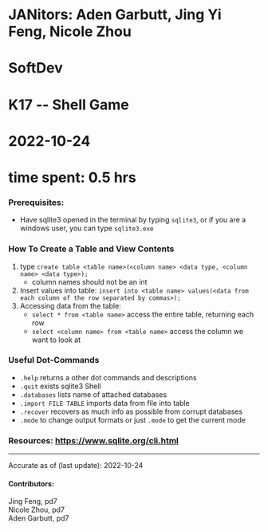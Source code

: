 # JANitors: Aden Garbutt, Jing Yi Feng, Nicole Zhou
# SoftDev
# K17 -- Shell Game
# 2022-10-24
# time spent: 0.5 hrs

### Prerequisites:
- Have sqlite3 opened in the terminal by typing ```sqlite3```, or if you are a windows user, you can type ```sqlite3.exe```

### How To Create a Table and View Contents
1. type ```create table <table name>(<column name> <data type, <column name> <data type>);```
    - column names should not be an int
2. Insert values into table: ```insert into <table name> values(<data from each column of the row separated by commas>);```
3. Accessing data from the table:
    - ```select * from <table name>``` access the entire table, returning each row
    - ```select <column name> from <table name>``` access the column we want to look at

### Useful Dot-Commands
* ```.help``` returns a other dot commands and descriptions
* ```.quit``` exists sqlite3 Shell
* ```.databases``` lists name of attached databases
* ```.import FILE TABLE``` imports data from file into table
* ```.recover``` recovers as much info as possible from corrupt databases
* ```.mode``` to change output formats or just ```.mode``` to get the current mode

### Resources: https://www.sqlite.org/cli.html

---

Accurate as of (last update): 2022-10-24

#### Contributors:  
Jing Feng, pd7  
Nicole Zhou, pd7  
Aden Garbutt, pd7    
